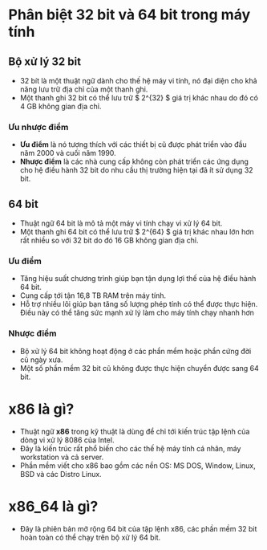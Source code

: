 # Phân biệt 32 bit và 64 bit trong máy tính
## Bộ xử lý 32 bit
- 32 bít là một thuật ngữ dành cho thế hệ máy vi tính, nó đại diện cho khả năng lưu trữ địa chỉ của một thanh ghi. 
- Một thanh ghi 32 bit có thể lưu trữ $ 2^{32} $ giá trị khác nhau do đó có 4 GB không gian địa chỉ.
### Ưu nhược điểm
- **Ưu điểm** là nó tương thích với các thiết bị cũ được phát triển vào đầu năm 2000 và cuối năm 1990.
- **Nhược điểm** là các nhà cung cấp không còn phát triển các ứng dụng cho hệ điều hành 32 bit do nhu cầu thị trường hiện tại đã ít sử dụng 32 bit.
## 64 bit
- Thuật ngữ 64 bit là mô tả một máy vi tính chạy vi xử lý 64 bit. 
- Một thanh ghi 64 bit có thể lưu trữ $ 2^{64} $ giá trị khác nhau lớn hơn rất nhiều so với 32 bit do đó 16 GB không gian địa chỉ.
### Ưu điểm 
- Tăng hiệu suất chương trình giúp bạn tận dụng lợi thế của hệ điều hành 64 bit.
- Cung cấp tới tận 16,8 TB RAM trên máy tính.
- Hỗ trợ nhiều lõi giúp bạn tăng số lượng phép tính có thể được thực hiện. Điều này có thể tăng sức mạnh xử lý làm cho máy tính chạy nhanh hơn
### Nhược điểm 
- Bộ xử lý 64 bit không hoạt động ở các phần mềm hoặc phần cứng đời cũ ngày xưa.
- Một số phần mềm 32 bit cũ không được thực hiện chuyển được sang 64 bit.
# x86 là gì?
- Thuật ngữ **x86** trong kỹ thuật là dùng để chỉ tới kiến trúc tập lệnh của dòng vi xử lý 8086 của Intel.
- Đây là kiến trúc rất phổ biến cho các thế hệ máy tính cá nhân, máy workstation và cả server. 
- Phần mềm viết cho x86 bao gồm các nền OS: MS DOS, Window, Linux, BSD và các Distro Linux.
# x86_64 là gì?
- Đây là phiên bản mở rộng 64 bit của tập lệnh x86, các phần mềm 32 bit hoàn toàn có thể chạy trên bộ xử lý 64 bit.